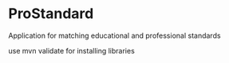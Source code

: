 # ProStandard
Application for matching educational and professional standards

use mvn validate for installing libraries